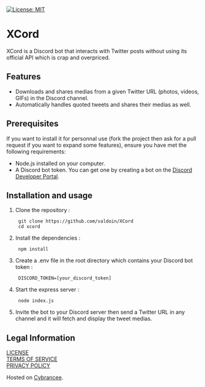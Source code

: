[![License: MIT](https://img.shields.io/badge/License-MIT-yellow.svg)](./LICENSE)

# XCord

XCord is a Discord bot that interacts with Twitter posts without using its official API which is crap and overpriced.

## Features

- Downloads and shares medias from a given Twitter URL (photos, videos, GIFs) in the Discord channel.
- Automatically handles quoted tweets and shares their medias as well.

## Prerequisites

If you want to install it for personnal use (fork the project then ask for a pull request if you want to expand some features), ensure you have met the following requirements:

- Node.js installed on your computer.
- A Discord bot token. You can get one by creating a bot on the [Discord Developer Portal](https://discord.com/developers/applications).

## Installation and usage

1. Clone the repository : 
    
    	git clone https://github.com/valdoin/XCord
    	cd xcord

2. Install the dependencies : 
    	
        npm install

3. Create a .env file in the root directory which contains your Discord bot token :

        DISCORD_TOKEN=[your_discord_token]

4. Start the express server :

        node index.js

5. Invite the bot to your Discord server then send a Twitter URL in any channel and it will fetch and display the tweet medias.

## Legal Information
 
[LICENSE](./LICENSE)  
[TERMS OF SERVICE](./TOS.md)  
[PRIVACY POLICY](./PRIVACY%20POLICY.md)

Hosted on [Cybrancee](https://cybrancee.com/). 
